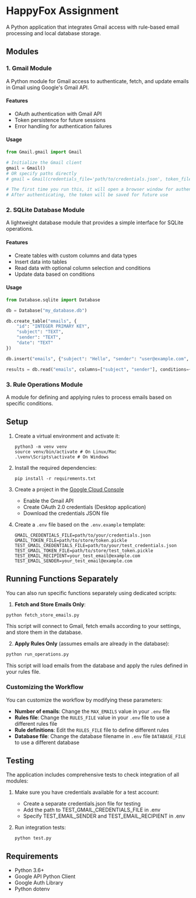 # HappyFox Assignment

A Python application that integrates Gmail access with rule-based email processing and local database storage.

## Modules

### 1. Gmail Module

A Python module for Gmail access to authenticate, fetch, and update emails in Gmail using Google's Gmail API.

#### Features

- OAuth authentication with Gmail API
- Token persistence for future sessions
- Error handling for authentication failures

#### Usage

```python
from Gmail.gmail import Gmail

# Initialize the Gmail client
gmail = Gmail()
# OR specify paths directly
# gmail = Gmail(credentials_file='path/to/credentials.json', token_file='path/to/token.pickle')

# The first time you run this, it will open a browser window for authentication
# After authenticating, the token will be saved for future use
```

### 2. SQLite Database Module

A lightweight database module that provides a simple interface for SQLite operations.

#### Features

- Create tables with custom columns and data types
- Insert data into tables
- Read data with optional column selection and conditions
- Update data based on conditions

#### Usage

```python
from Database.sqlite import Database

db = Database("my_database.db")

db.create_table("emails", {
    "id": "INTEGER PRIMARY KEY",
    "subject": "TEXT",
    "sender": "TEXT",
    "date": "TEXT"
})

db.insert("emails", {"subject": "Hello", "sender": "user@example.com", "date": "2025-05-28"})

results = db.read("emails", columns=["subject", "sender"], conditions={"date": "2025-05-28"})
```

### 3. Rule Operations Module

A module for defining and applying rules to process emails based on specific conditions.

## Setup

1. Create a virtual environment and activate it:
   ```
   python3 -m venv venv
   source venv/bin/activate # On Linux/Mac
   .\venv\Scripts\activate # On Windows
   ```

2. Install the required dependencies:
   ```
   pip install -r requirements.txt
   ```

2. Create a project in the [Google Cloud Console](https://console.cloud.google.com/)
   - Enable the Gmail API
   - Create OAuth 2.0 credentials (Desktop application)
   - Download the credentials JSON file

3. Create a `.env` file based on the `.env.example` template:
   ```
   GMAIL_CREDENTIALS_FILE=path/to/your/credentials.json
   GMAIL_TOKEN_FILE=path/to/store/token.pickle
   TEST_GMAIL_CREDENTIALS_FILE=path/to/your/test_credentials.json
   TEST_GMAIL_TOKEN_FILE=path/to/store/test_token.pickle
   TEST_EMAIL_RECIPIENT=your_test_email@example.com
   TEST_EMAIL_SENDER=your_test_email@example.com
   ```

## Running Functions Separately

You can also run specific functions separately using dedicated scripts:

1. **Fetch and Store Emails Only**:

```bash
python fetch_store_emails.py
```

This script will connect to Gmail, fetch emails according to your settings, and store them in the database.

2. **Apply Rules Only** (assumes emails are already in the database):

```bash
python run_operations.py
```

This script will load emails from the database and apply the rules defined in your rules file.


### Customizing the Workflow

You can customize the workflow by modifying these parameters:

- **Number of emails**: Change the `MAX_EMAILS` value in your `.env` file
- **Rules file**: Change the `RULES_FILE` value in your `.env` file to use a different rules file
- **Rule definitions**: Edit the `RULES_FILE` file to define different rules
- **Database file**: Change the database filename in `.env` file `DATABASE_FILE` to use a different database

## Testing

The application includes comprehensive tests to check integration of all modules:

1. Make sure you have credentials available for a test account:
   - Create a separate credentials.json file for testing
   - Add the path to TEST_GMAIL_CREDENTIALS_FILE in .env
   - Specify TEST_EMAIL_SENDER and TEST_EMAIL_RECIPIENT in .env

2. Run integration tests:
   ```
   python test.py
   ```

## Requirements

- Python 3.6+
- Google API Python Client
- Google Auth Library
- Python dotenv
